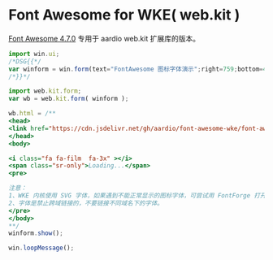 # Font Awesome for WKE( web.kit )

[Font Awesome 4.7.0](https://cdn.jsdelivr.net/npm/font-awesome@4.7.0/) 专用于 aardio web.kit 扩展库的版本。  

```javascript
import win.ui;
/*DSG{{*/
var winform = win.form(text="FontAwesome 图标字体演示";right=759;bottom=469)
/*}}*/

import web.kit.form;
var wb = web.kit.form( winform );

wb.html = /**
<head>
<link href="https://cdn.jsdelivr.net/gh/aardio/font-awesome-wke/font-awesome.min.css" rel="stylesheet">
</head>
<body>

<i class="fa fa-film  fa-3x" ></i>
<span class="sr-only">Loading...</span>
<pre>

注意：
1、WKE 内核使用 SVG 字体，如果遇到不能正常显示的图标字体，可尝试用 FontForge 打开重新生成一次即可。
2、字体是禁止跨域链接的，不要链接不同域名下的字体。
</pre>
</body>
**/
winform.show();

win.loopMessage();
```